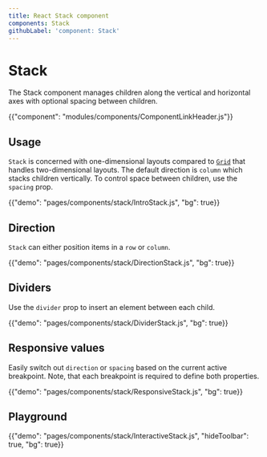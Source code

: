 ```yaml
---
title: React Stack component
components: Stack
githubLabel: 'component: Stack'
---
```


# Stack

<p class="description">The Stack component manages children along the vertical and horizontal axes with optional spacing between children.</p>

{{"component": "modules/components/ComponentLinkHeader.js"}}

## Usage

`Stack` is concerned with one-dimensional layouts compared to [`Grid`](/components/grid/) that handles two-dimensional layouts. The default direction is `column` which stacks children vertically. To control space between children, use the `spacing` prop.

{{"demo": "pages/components/stack/IntroStack.js", "bg": true}}

## Direction

`Stack` can either position items in a `row` or `column`.

{{"demo": "pages/components/stack/DirectionStack.js", "bg": true}}

## Dividers

Use the `divider` prop to insert an element between each child.

{{"demo": "pages/components/stack/DividerStack.js", "bg": true}}

## Responsive values

Easily switch out `direction` or `spacing` based on the current active breakpoint. Note, that each breakpoint is required to define both properties.

{{"demo": "pages/components/stack/ResponsiveStack.js", "bg": true}}

## Playground

{{"demo": "pages/components/stack/InteractiveStack.js", "hideToolbar": true, "bg": true}}
